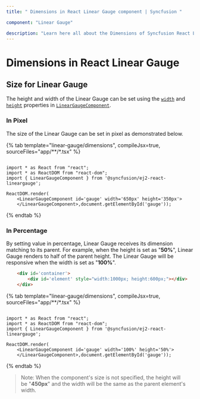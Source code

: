 ```yaml
---
title: " Dimensions in React Linear Gauge component | Syncfusion "

component: "Linear Gauge"

description: "Learn here all about the Dimensions of Syncfusion React Linear Gauge component and more."
---
```


# Dimensions in React Linear Gauge

<!-- markdownlint-disable MD013 -->

## Size for Linear Gauge

The height and width of the Linear Gauge can be set using the [`width`](../api/linear-gauge/#width) and [`height`](../api/linear-gauge/#height) properties in [`LinearGaugeComponent`](../api/linear-gauge/).

<!-- markdownlint-disable MD036 -->

### In Pixel

The size of the Linear Gauge can be set in pixel as demonstrated below.

{% tab template="linear-gauge/dimensions", compileJsx=true, sourceFiles="app/**/*.tsx" %}

```tsx

import * as React from "react";
import * as ReactDOM from "react-dom";
import { LinearGaugeComponent } from '@syncfusion/ej2-react-lineargauge';

ReactDOM.render(
    <LinearGaugeComponent id='gauge' width='650px' height='350px'>
    </LinearGaugeComponent>,document.getElementById('gauge'));

```

{% endtab %}

### In Percentage

By setting value in percentage, Linear Gauge receives its dimension matching to its parent. For example, when the height is set as "**50%**", Linear Gauge renders to half of the parent height. The Linear Gauge will be responsive when the width is set as "**100%**".

```html
    <div id='container'>
        <div id='element' style="width:1000px; height:600px;"></div>
    </div>
```

{% tab template="linear-gauge/dimensions", compileJsx=true, sourceFiles="app/**/*.tsx" %}

```tsx

import * as React from "react";
import * as ReactDOM from "react-dom";
import { LinearGaugeComponent } from '@syncfusion/ej2-react-lineargauge';

ReactDOM.render(
    <LinearGaugeComponent id='gauge' width='100%' height='50%'>
    </LinearGaugeComponent>,document.getElementById('gauge'));

```

{% endtab %}

>Note: When the component's size is not specified, the height will be "**450px**" and the width will be the same as the parent element's width.